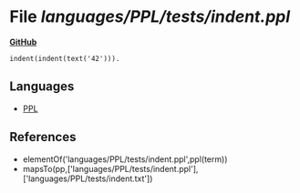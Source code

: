 # File _languages/PPL/tests/indent.ppl_
**[GitHub](https://github.com/softlang/yas/blob/master/languages/PPL/tests/indent.ppl)**
```
indent(indent(text('42'))).
```

## Languages
* [PPL](../languages/PPL.md)

## References
* elementOf('languages/PPL/tests/indent.ppl',ppl(term))
* mapsTo(pp,['languages/PPL/tests/indent.ppl'],['languages/PPL/tests/indent.txt'])
